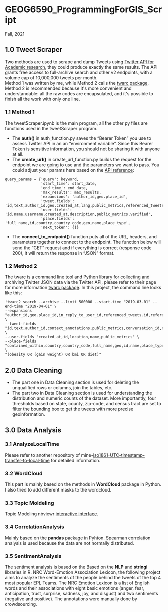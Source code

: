 # GEOG6590_ProgrammingForGIS_Script
Fall, 2021 

## 1.0 Tweet Scraper
Two methods are used to scrape and dump Tweets using [Twitter API for Academic research](https://developer.twitter.com/en/products/twitter-api/academic-research), they could produce exactly the same results. The API grants free access to full-archive search and other v2 endpoints, with a volume cap of 10,000,000 tweets per month.   
Method 1 was written by me, while Method 2 calls the [twarc package](https://github.com/DocNow/twarc). Method 2 is recommended because it's more convenient and understandable: all the raw codes are encapsulated, and it's possible to finish all the work with only one line. 
### 1.1 Method 1
The tweetScraper.ipynb is the main program, all the other py files are functions used in the tweetScraper program.  
- The **auth()** in auth_function.py saves the “Bearer Token” you use to assess Twitter API in an an “environment variable”. Since this Bearer Token is sensitive information, you should not be sharing it with anyone at all.
- The **create_url()** in create_url_function.py builds the request for the endpoint we are going to use and the parameters we want to pass. You could adjust your params here based on the [API reference](https://developer.twitter.com/en/docs/twitter-api/tweets/search/api-reference/get-tweets-search-all):
```
query_params = {'query': keyword,
                'start_time': start_date,
                'end_time': end_date,
                'max_results': max_results,
                'expansions': 'author_id,geo.place_id',
                'tweet.fields': 'id,text,author_id,geo,created_at,lang,public_metrics,referenced_tweets,
                'user.fields': 'id,name,username,created_at,description,public_metrics,verified',
                'place.fields': 'full_name,id,country,country_code,geo,name,place_type',
                'next_token': {}}
```
- The **connect_to_endpoint()** function puts all of the URL, headers, and parameters together to connect to the endpoint.
The function below will send the “GET” request and if everything is correct (response code 200), it will return the response in “JSON” format.
  
### 1.2 Method 2
The twarc is a command line tool and Python library for collecting and archiving Twitter JSON data via the Twitter API, please refer to their page for more information [twarc package](https://github.com/DocNow/twarc).
In this project, the command line looks like this:
~~~
!twarc2 search --archive --limit 500000 --start-time "2019-03-01" --end-time "2019-04-01" \
--expansions "author_id,geo.place_id,in_reply_to_user_id,referenced_tweets.id,referenced_tweets.id.author_id,entities.mentions.username" \
--tweet-fields "id,text,author_id,context_annotations,public_metrics,conversation_id,created_at,geo" \
--user-fields "created_at,id,location,name,public_metrics" \
--place-fields "contained_within,country,country_code,full_name,geo,id,name,place_type" \
"(obesity OR (gain weight) OR bmi OR diet)"
~~~
    

## 2.0 Data Cleaning
- The part one in Data Cleaning section is used for deleting the unqualified rows or columns, join the tables, etc.
- The part two in Data Cleaning section is used for understanding the distribution and numeric counts of the dataset. More importantly, four thresholds based on state, county, zip-code, and census tract are set to filter the bounding box to get the tweets with more precise geoinformation.
  
    
    
## 3.0 Data Analysis
### 3.1 AnalyzeLocalTime
Please refer to another repository of mine-[iso1861-UTC-timestamp-transfer-to-local-time](https://github.com/ANN-zhi/iso1861-UTC-timestamp-transfer-to-local-time) for detailed information.
### 3.2 WordCloud
This part is mainly based on the methods in **WordCloud** package in Python. I also tried to add different masks to the wordcloud.

    
### 3.3 Topic Moldeling  
Topic Modeling nbviewr [interactive interface](https://nbviewer.org/github/ANN-zhi/GEOG6590_ProgrammingForGIS_Script/blob/main/3.0%20Data%20Analysis/pyLDAvis_5.html).

### 3.4 CorrelationAnalysis
Mainly based on the **pandas** package in Pyhton. Spearman correlation analysis is used because the data are not normally distributed.

### 3.5 SentimentAnalysis
The sentiment analysis is based on the Based on the **NLP** and **stringi** libraries in R.
NRC Word-Emotion Association Lexicon, the following project aims to analyze the sentiments of the people behind the tweets of the top 4 most popular EPL Teams. The NRC Emotion Lexicon is a list of English words and their associations with eight basic emotions (anger, fear, anticipation, trust, surprise, sadness, joy, and disgust) and two sentiments (negative and positive). The annotations were manually done by crowdsourcing.
